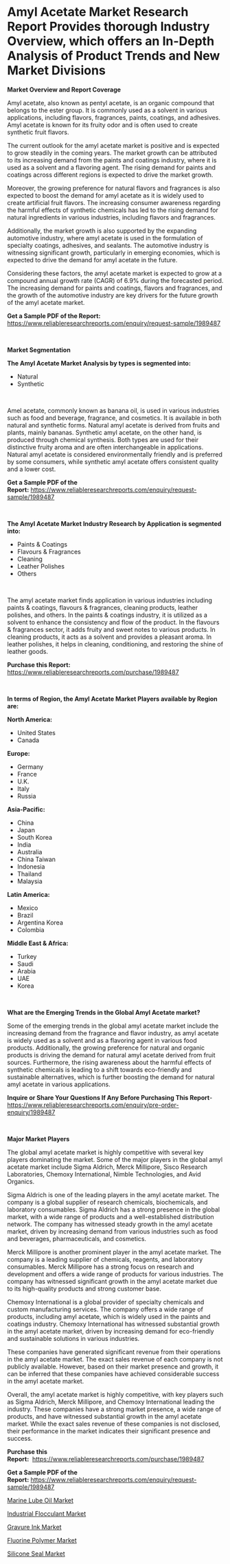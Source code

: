 <p><h1>Amyl Acetate Market Research Report Provides thorough Industry Overview, which offers an In-Depth Analysis of Product Trends and New Market Divisions</h1></p><p><strong>Market Overview and Report Coverage</strong></p>
<p><p>Amyl acetate, also known as pentyl acetate, is an organic compound that belongs to the ester group. It is commonly used as a solvent in various applications, including flavors, fragrances, paints, coatings, and adhesives. Amyl acetate is known for its fruity odor and is often used to create synthetic fruit flavors.</p><p>The current outlook for the amyl acetate market is positive and is expected to grow steadily in the coming years. The market growth can be attributed to its increasing demand from the paints and coatings industry, where it is used as a solvent and a flavoring agent. The rising demand for paints and coatings across different regions is expected to drive the market growth.</p><p>Moreover, the growing preference for natural flavors and fragrances is also expected to boost the demand for amyl acetate as it is widely used to create artificial fruit flavors. The increasing consumer awareness regarding the harmful effects of synthetic chemicals has led to the rising demand for natural ingredients in various industries, including flavors and fragrances.</p><p>Additionally, the market growth is also supported by the expanding automotive industry, where amyl acetate is used in the formulation of specialty coatings, adhesives, and sealants. The automotive industry is witnessing significant growth, particularly in emerging economies, which is expected to drive the demand for amyl acetate in the future.</p><p>Considering these factors, the amyl acetate market is expected to grow at a compound annual growth rate (CAGR) of 6.9% during the forecasted period. The increasing demand for paints and coatings, flavors and fragrances, and the growth of the automotive industry are key drivers for the future growth of the amyl acetate market.</p></p>
<p><strong>Get a Sample PDF of the Report:</strong> <a href="https://www.reliableresearchreports.com/enquiry/request-sample/1989487">https://www.reliableresearchreports.com/enquiry/request-sample/1989487</a></p>
<p>&nbsp;</p>
<p><strong>Market Segmentation</strong></p>
<p><strong>The Amyl Acetate Market Analysis by types is segmented into:</strong></p>
<p><ul><li>Natural</li><li>Synthetic</li></ul></p>
<p>&nbsp;</p>
<p><p>Amel acetate, commonly known as banana oil, is used in various industries such as food and beverage, fragrance, and cosmetics. It is available in both natural and synthetic forms. Natural amyl acetate is derived from fruits and plants, mainly bananas. Synthetic amyl acetate, on the other hand, is produced through chemical synthesis. Both types are used for their distinctive fruity aroma and are often interchangeable in applications. Natural amyl acetate is considered environmentally friendly and is preferred by some consumers, while synthetic amyl acetate offers consistent quality and a lower cost.</p></p>
<p><strong>Get a Sample PDF of the Report:</strong>&nbsp;<a href="https://www.reliableresearchreports.com/enquiry/request-sample/1989487">https://www.reliableresearchreports.com/enquiry/request-sample/1989487</a></p>
<p>&nbsp;</p>
<p><strong>The Amyl Acetate Market Industry Research by Application is segmented into:</strong></p>
<p><ul><li>Paints & Coatings</li><li>Flavours & Fragrances</li><li>Cleaning</li><li>Leather Polishes</li><li>Others</li></ul></p>
<p>&nbsp;</p>
<p><p>The amyl acetate market finds application in various industries including paints & coatings, flavours & fragrances, cleaning products, leather polishes, and others. In the paints & coatings industry, it is utilized as a solvent to enhance the consistency and flow of the product. In the flavours & fragrances sector, it adds fruity and sweet notes to various products. In cleaning products, it acts as a solvent and provides a pleasant aroma. In leather polishes, it helps in cleaning, conditioning, and restoring the shine of leather goods.</p></p>
<p><strong>Purchase this Report:</strong>&nbsp; <a href="https://www.reliableresearchreports.com/purchase/1989487">https://www.reliableresearchreports.com/purchase/1989487</a></p>
<p>&nbsp;</p>
<p><strong>In terms of Region, the Amyl Acetate Market Players available by Region are:</strong></p>
<p>
    <p> <strong> North America: </strong>
        <ul>
            <li>United States</li>
            <li>Canada</li>
        </ul>
        </p> 
    <p> <strong> Europe: </strong>
        <ul>
            <li>Germany</li>
            <li>France</li>
            <li>U.K.</li>
            <li>Italy</li>
            <li>Russia</li>
        </ul>
        </p> 
    <p> <strong> Asia-Pacific: </strong>
        <ul>
            <li>China</li>
            <li>Japan</li>
            <li>South Korea</li>
            <li>India</li>
            <li>Australia</li>
            <li>China Taiwan</li>
            <li>Indonesia</li>
            <li>Thailand</li>
            <li>Malaysia</li>
        </ul>
        </p> 
    <p> <strong> Latin America: </strong>
        <ul>
            <li>Mexico</li>
            <li>Brazil</li>
            <li>Argentina Korea</li>
            <li>Colombia</li>
        </ul>
        </p> 
    <p> <strong> Middle East & Africa: </strong>
        <ul>
            <li>Turkey</li>
            <li>Saudi</li>
            <li>Arabia</li>
            <li>UAE</li>
            <li>Korea</li>
        </ul>
    </p>
    </p>
<p>&nbsp;</p>
<p><strong>What are the Emerging Trends in the Global Amyl Acetate market?</strong></p>
<p><p>Some of the emerging trends in the global amyl acetate market include the increasing demand from the fragrance and flavor industry, as amyl acetate is widely used as a solvent and as a flavoring agent in various food products. Additionally, the growing preference for natural and organic products is driving the demand for natural amyl acetate derived from fruit sources. Furthermore, the rising awareness about the harmful effects of synthetic chemicals is leading to a shift towards eco-friendly and sustainable alternatives, which is further boosting the demand for natural amyl acetate in various applications.</p></p>
<p><strong>Inquire or Share Your Questions If Any Before Purchasing This Report</strong>- <a href="https://www.reliableresearchreports.com/enquiry/pre-order-enquiry/1989487">https://www.reliableresearchreports.com/enquiry/pre-order-enquiry/1989487</a></p>
<p>&nbsp;</p>
<p><strong>Major Market Players</strong></p>
<p><p>The global amyl acetate market is highly competitive with several key players dominating the market. Some of the major players in the global amyl acetate market include Sigma Aldrich, Merck Millipore, Sisco Research Laboratories, Chemoxy International, Nimble Technologies, and Avid Organics.</p><p>Sigma Aldrich is one of the leading players in the amyl acetate market. The company is a global supplier of research chemicals, biochemicals, and laboratory consumables. Sigma Aldrich has a strong presence in the global market, with a wide range of products and a well-established distribution network. The company has witnessed steady growth in the amyl acetate market, driven by increasing demand from various industries such as food and beverages, pharmaceuticals, and cosmetics.</p><p>Merck Millipore is another prominent player in the amyl acetate market. The company is a leading supplier of chemicals, reagents, and laboratory consumables. Merck Millipore has a strong focus on research and development and offers a wide range of products for various industries. The company has witnessed significant growth in the amyl acetate market due to its high-quality products and strong customer base.</p><p>Chemoxy International is a global provider of specialty chemicals and custom manufacturing services. The company offers a wide range of products, including amyl acetate, which is widely used in the paints and coatings industry. Chemoxy International has witnessed substantial growth in the amyl acetate market, driven by increasing demand for eco-friendly and sustainable solutions in various industries.</p><p>These companies have generated significant revenue from their operations in the amyl acetate market. The exact sales revenue of each company is not publicly available. However, based on their market presence and growth, it can be inferred that these companies have achieved considerable success in the amyl acetate market.</p><p>Overall, the amyl acetate market is highly competitive, with key players such as Sigma Aldrich, Merck Millipore, and Chemoxy International leading the industry. These companies have a strong market presence, a wide range of products, and have witnessed substantial growth in the amyl acetate market. While the exact sales revenue of these companies is not disclosed, their performance in the market indicates their significant presence and success.</p></p>
<p><strong>Purchase this Report:</strong>&nbsp;&nbsp;<a href="https://www.reliableresearchreports.com/purchase/1989487">https://www.reliableresearchreports.com/purchase/1989487</a></p>
<p></p>
<p><strong>Get a Sample PDF of the Report:</strong>&nbsp;<a href="https://www.reliableresearchreports.com/enquiry/request-sample/1989487">https://www.reliableresearchreports.com/enquiry/request-sample/1989487</a></p>
<p><p><a href="https://github.com/merzlyukov93/Market-Research-Report-List-1/blob/main/marine-lube-oil-market.md">Marine Lube Oil Market</a></p><p><a href="https://github.com/melchekhinf/Market-Research-Report-List-1/blob/main/industrial-flocculant-market.md">Industrial Flocculant Market</a></p><p><a href="https://github.com/sndrkn/Market-Research-Report-List-1/blob/main/gravure-ink-market.md">Gravure Ink Market</a></p><p><a href="https://github.com/amae102299/Market-Research-Report-List-1/blob/main/fluorine-polymer-market.md">Fluorine Polymer Market</a></p><p><a href="https://github.com/prosalinda88/Market-Research-Report-List-1/blob/main/silicone-seal-market.md">Silicone Seal Market</a></p></p>